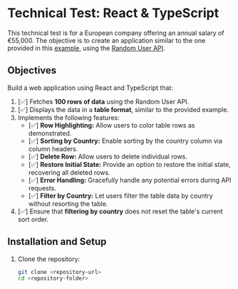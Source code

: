 # Technical Test: React & TypeScript

This technical test is for a European company offering an annual salary of €55,000. The objective is to create an application similar to the one provided in this [example](https://midu-react-11.surge.sh/), using the [Random User API](https://randomuser.me/).

## Objectives

Build a web application using React and TypeScript that:

1. [✅] Fetches **100 rows of data** using the Random User API.
2. [✅] Displays the data in a **table format**, similar to the provided example.
3. Implements the following features:
   - [✅] **Row Highlighting:** Allow users to color table rows as demonstrated.
   - [✅] **Sorting by Country:** Enable sorting by the country column via column headers.
   - [✅] **Delete Row:** Allow users to delete individual rows.
   - [✅] **Restore Initial State:** Provide an option to restore the initial state, recovering all deleted rows.
   - [✅] **Error Handling:** Gracefully handle any potential errors during API requests.
   - [✅] **Filter by Country:** Let users filter the table data by country without resorting the table.
4. [✅] Ensure that **filtering by country** does not reset the table's current sort order.

## Installation and Setup

1. Clone the repository:
   ```bash
   git clone <repository-url>
   cd <repository-folder>
   ```
